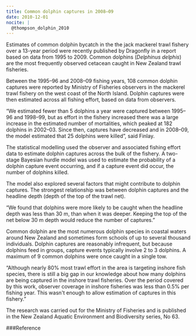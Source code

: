 ```yaml
---
title: Common dolphin captures in 2008–09
date: 2010-12-01
nocite: |
  @thompson_dolphin_2010
---
```

Estimates of common dolphin bycatch in the the jack mackerel trawl
fishery over a 13-year period were recently published by Dragonfly
in a report based on data from 1995 to 2009. Common dolphins
(*Delphinus delphis*) are the most frequently observed cetacean caught
in New Zealand trawl fisheries.

<!--more-->

Between the 1995–96 and 2008–09 fishing years, 108 common dolphin
captures were reported by Ministry of Fisheries observers in the
mackerel trawl fishery on the west coast of the North Island. Dolphin
captures were then estimated across all fishing effort, based on data
from observers.

“We estimated fewer than 5 dolphins a year were captured between
1995–96 and 1998–99, but as effort in the fishery increased there was
a large increase in the estimated number of mortalities, which peaked
at 182 dolphins in 2002–03. Since then, captures have decreased and in
2008–09, the model estimated that 25 dolphins were killed”, said
Finlay.

The statistical modelling used the observer and associated fishing
effort data to estimate dolphin captures across the bulk of the
fishery. A two-stage Bayesian hurdle model was used to estimate the
probability of a dolphin capture event occurring, and if a capture
event did occur, the number of dolphins killed.

The model also explored several factors that might contribute to
dolphin captures.  The strongest relationship was between dolphin
captures and the headline depth (depth of the top of the trawl net).

“We found that dolphins were more likely to be caught when the
headline depth was less than 30 m, than when it was deeper. Keeping
the top of the net below 30 m depth would reduce the number of
captures.”

Common dolphin are the most numerous dolphin species in coastal waters
around New Zealand and sometimes form schools of up to several
thousand individuals. Dolphin captures are reasonably infrequent, but
because dolphins feed in groups, capture events typically involve 2 to
3 dolphins. A maximum of 9 common dolphins were once caught in a
single tow.

“Although nearly 80% most trawl effort in the area is targeting
inshore fish species, there is still a big gap in our knowledge about
how many dolphins are being captured in the inshore trawl fisheries.
Over the period covered by this work, observer coverage in inshore
fisheries was less than 0.5% per fishing year. This wasn't enough to
allow estimation of captures in this fishery.”

The research was carried out for the Ministry of Fisheries and is
published in the New Zealand Aquatic Environment and Biodiversity
series, No 63.

###Reference

